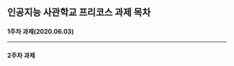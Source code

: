 인공지능 사관학교 프리코스 과제 목차
---------------------------------

<h4>1주차 과제(2020.06.03)

*************************

<h4>2주차 과제
